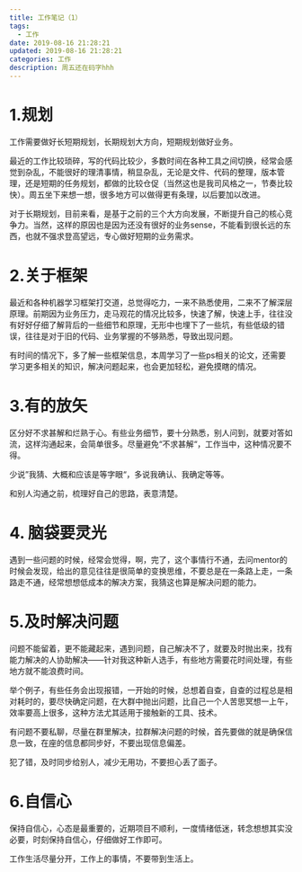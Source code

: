 ```yaml
---
title: 工作笔记（1）
tags:
  - 工作
date: 2019-08-16 21:28:21
updated: 2019-08-16 21:28:21
categories: 工作
description: 周五还在码字hhh
---
```


# 1.规划

工作需要做好长短期规划，长期规划大方向，短期规划做好业务。

最近的工作比较琐碎，写的代码比较少，多数时间在各种工具之间切换，经常会感觉到杂乱，不能很好的理清事情，稍显杂乱，无论是文件、代码的整理，版本管理，还是短期的任务规划，都做的比较仓促（当然这也是我司风格之一，节奏比较快）。周五坐下来想一想，很多地方可以做得更有条理，以后要加以改进。

对于长期规划，目前来看，是基于之前的三个大方向发展，不断提升自己的核心竞争力。当然，这样的原因也是因为还没有很好的业务sense，不能看到很长远的东西，也就不强求登高望远，专心做好短期的业务需求。

<!-- more -->

# 2.关于框架

最近和各种机器学习框架打交道，总觉得吃力，一来不熟悉使用，二来不了解深层原理。前期因为业务压力，走马观花的情况比较多，快速了解，快速上手，往往没有好好仔细了解背后的一些细节和原理，无形中也埋下了一些坑，有些低级的错误，往往是对于旧的代码、业务掌握的不够熟悉，导致出现问题。

有时间的情况下，多了解一些框架信息，本周学习了一些ps相关的论文，还需要学习更多相关的知识，解决问题起来，也会更加轻松，避免摸瞎的情况。

# 3.有的放矢

区分好不求甚解和烂熟于心。有些业务细节，要十分熟悉，别人问到，就要对答如流，这样沟通起来，会简单很多。尽量避免“不求甚解“，工作当中，这种情况要不得。

少说”我猜、大概和应该是等字眼“，多说我确认、我确定等等。

和别人沟通之前，梳理好自己的思路，表意清楚。

# 4. 脑袋要灵光

遇到一些问题的时候，经常会觉得，啊，完了，这个事情行不通，去问mentor的时候会发现，给出的意见往往是很简单的变换思维，不要总是在一条路上走，一条路走不通，经常想想低成本的解决方案，我猜这也算是解决问题的能力。

# 5.及时解决问题

问题不能留着，更不能藏起来，遇到问题，自己解决不了，就要及时抛出来，找有能力解决的人协助解决——针对我这种新人选手，有些地方需要花时间处理，有些地方就不能浪费时间。

举个例子，有些任务会出现报错，一开始的时候，总想着自查，自查的过程总是相对耗时的，要尽快确定问题，在大群中抛出问题，比自己一个人苦思冥想一上午，效率要高上很多，这种方法尤其适用于接触新的工具、技术。

有问题不要私聊，尽量在群里解决，拉群解决问题的时候，首先要做的就是确保信息一致，在座的信息都同步好，不要出现信息偏差。

犯了错，及时同步给别人，减少无用功，不要担心丢了面子。

# 6.自信心

保持自信心，心态是最重要的，近期项目不顺利，一度情绪低迷，转念想想其实没必要，时刻保持自信心，仔细做好工作即可。

工作生活尽量分开，工作上的事情，不要带到生活上。